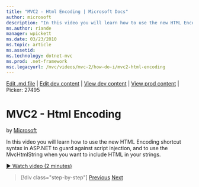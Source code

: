 ```yaml
---
title: "MVC2 - Html Encoding | Microsoft Docs"
author: microsoft
description: "In this video you will learn how to use the new HTML Encoding shortcut syntax in ASP.NET to guard against script injection, and to use the MvcHtmlString when..."
ms.author: riande
manager: wpickett
ms.date: 03/23/2010
ms.topic: article
ms.assetid: 
ms.technology: dotnet-mvc
ms.prod: .net-framework
msc.legacyurl: /mvc/videos/mvc-2/how-do-i/mvc2-html-encoding
---
```

[Edit .md file](C:\Projects\msc\dev\Msc.Www\Web.ASP\App_Data\github\mvc\videos\mvc-2\how-do-i\mvc2-html-encoding.md) | [Edit dev content](http://www.aspdev.net/umbraco#/content/content/edit/26708) | [View dev content](http://docs.aspdev.net/tutorials/mvc/videos/mvc-2/how-do-i/mvc2-html-encoding.html) | [View prod content](http://www.asp.net/mvc/videos/mvc-2/how-do-i/mvc2-html-encoding) | Picker: 27495

MVC2 - Html Encoding
====================
by [Microsoft](https://github.com/microsoft)

In this video you will learn how to use the new HTML Encoding shortcut syntax in ASP.NET to guard against script injection, and to use the MvcHtmlString when you want to include HTML in your strings.

[&#9654; Watch video (2 minutes)](https://channel9.msdn.com/Blogs/ASP-NET-Site-Videos/mvc2-html-encoding)

>[!div class="step-by-step"] [Previous](how-do-i-use-httpverbs-attributes-in-an-mvc-application.md) [Next](mvc2-stronglytyped-helpers.md)